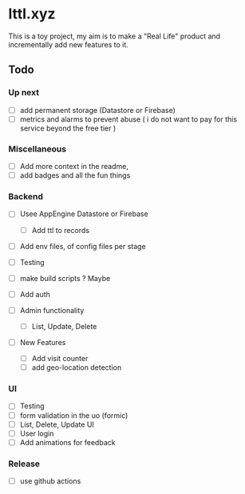 # lttl.xyz

This is a toy project, my aim is to make a "Real Life" product and incrementally add new features to it.

## Todo

### Up next

* [ ] add permanent storage (Datastore or Firebase)
* [ ] metrics and alarms to prevent abuse ( i do not want to pay for this service beyond the free tier )

### Miscellaneous

* [ ] Add more context in the readme,
* [ ] add badges and all the fun things

### Backend

* [ ] Usee AppEngine Datastore or Firebase
  * [ ] Add ttl to records
* [ ] Add env files, of config files per stage

* [ ] Testing
* [ ] make build scripts ? Maybe
* [ ] Add auth
* [ ] Admin functionality
  * [ ] List, Update, Delete
  
* [ ] New Features
  * [ ] Add visit counter
  * [ ] add geo-location detection

### UI

* [ ] Testing
* [ ] form validation in the uo (formic)
* [ ] List, Delete, Update UI
* [ ] User login
* [ ] Add animations for feedback

### Release

 * [ ] use github actions
